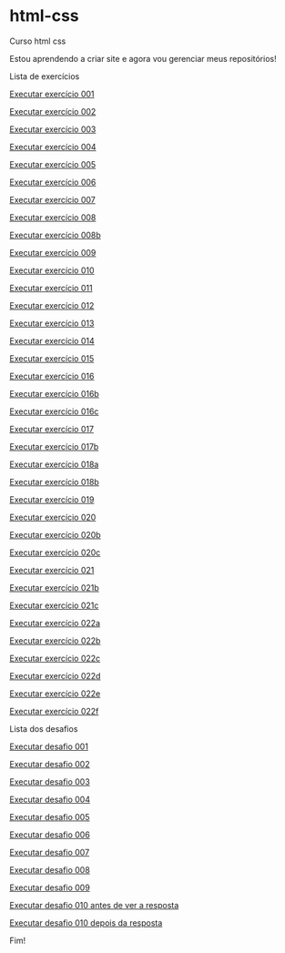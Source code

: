 # html-css
 Curso html css

Estou aprendendo a criar site e agora vou gerenciar meus repositórios!

Lista de exercícios

<a href="https://luizotaviopdev.github.io/html-css/exercícios/001/index.html"> Executar exercício 001</a>

<a href="https://luizotaviopdev.github.io/html-css/exercícios/002/index.html"> Executar exercício 002</a>

<a href="https://luizotaviopdev.github.io/html-css/exercícios/003/index.html"> Executar exercício 003</a>

<a href="https://luizotaviopdev.github.io/html-css/exercícios/004/index.html"> Executar exercício 004</a>

<a href="#"> Executar exercício 005</a>

<a href="https://luizotaviopdev.github.io/html-css/exercícios/002/index.html"> Executar exercício 006</a>

<a href="#"> Executar exercício 007</a>

<a href="https://luizotaviopdev.github.io/html-css/exercícios/008/index.html"> Executar exercício 008</a>

<a href="https://luizotaviopdev.github.io/html-css/exercícios/008b/index.html"> Executar exercício 008b</a>

<a href="https://luizotaviopdev.github.io/html-css/exercícios/009/index.html"> Executar exercício 009</a>

<a href="https://luizotaviopdev.github.io/html-css/exercícios/010/index.html"> Executar exercício 010</a>

<a href="https://luizotaviopdev.github.io/html-css/exercícios/011/index.html"> Executar exercício 011</a>

<a href="https://luizotaviopdev.github.io/html-css/exercícios/012/index.html"> Executar exercício 012</a>

<a href="https://luizotaviopdev.github.io/html-css/exercícios/013/index.html"> Executar exercício 013</a>

<a href="https://luizotaviopdev.github.io/html-css/exercícios/014/index.html"> Executar exercício 014</a>

<a href="https://luizotaviopdev.github.io/html-css/exercícios/015/index.html"> Executar exercício 015</a>

<a href="https://luizotaviopdev.github.io/html-css/exercícios/016/cor01.html"> Executar exercício 016</a>

<a href="https://luizotaviopdev.github.io/html-css/exercícios/016/cor02.html"> Executar exercício 016b</a>

<a href="https://luizotaviopdev.github.io/html-css/exercícios/016/cor03.html"> Executar exercício 016c</a>

<a href="https://luizotaviopdev.github.io/html-css/exercícios/017/fonte01.html"> Executar exercício 017</a>

<a href="https://luizotaviopdev.github.io/html-css/exercícios/017/fonte02.html"> Executar exercício 017b</a>

<a href="https://luizotaviopdev.github.io/html-css/exercícios/018/fonte01.html"> Executar exercício 018a</a>

<a href="https://luizotaviopdev.github.io/html-css/exercícios/018/fonte02.html"> Executar exercício 018b</a>

<a href="https://luizotaviopdev.github.io/html-css/exercícios/019/seletor01.html"> Executar exercício 019</a>

<a href="https://luizotaviopdev.github.io/html-css/exercícios/020/hover.html"> Executar exercício 020</a>

<a href="https://luizotaviopdev.github.io/html-css/exercícios/020/links.html"> Executar exercício 020b</a>

<a href="https://luizotaviopdev.github.io/html-css/exercícios/020/pseudoclasses.html"> Executar exercício 020c</a>

<a href="https://luizotaviopdev.github.io/html-css/exercícios/021/caixa01.html"> Executar exercício 021</a>

<a href="https://luizotaviopdev.github.io/html-css/exercícios/021/caixa02.html"> Executar exercício 021b</a>

<a href="https://luizotaviopdev.github.io/html-css/exercícios/021/caixa03.html"> Executar exercício 021c</a>

<a href="https://luizotaviopdev.github.io/html-css/exercícios/022/fundo001.html"> Executar exercício 022a</a>

<a href="https://luizotaviopdev.github.io/html-css/exercícios/022/fundo002.html"> Executar exercício 022b</a>

<a href="https://luizotaviopdev.github.io/html-css/exercícios/022/fundo003.html"> Executar exercício 022c</a>

<a href="https://luizotaviopdev.github.io/html-css/exercícios/022/fundo004.html"> Executar exercício 022d</a>

<a href="https://luizotaviopdev.github.io/html-css/exercícios/022/fundo005.html"> Executar exercício 022e</a>

<a href="https://luizotaviopdev.github.io/html-css/exercícios/022/fundo006.html"> Executar exercício 022f</a>

Lista dos desafios

<a href="https://luizotaviopdev.github.io/html-css/desafios/d001/index.html"> Executar desafio 001</a>

<a href="https://luizotaviopdev.github.io/html-css/desafios/d002/index.html"> Executar desafio 002</a>

<a href="https://luizotaviopdev.github.io/html-css/desafios/d003/index.html"> Executar desafio 003</a>

<a href="https://luizotaviopdev.github.io/html-css/desafios/d004/index.html"> Executar desafio 004</a>

<a href="https://luizotaviopdev.github.io/html-css/desafios/d005/index.html"> Executar desafio 005</a>

<a href="https://luizotaviopdev.github.io/html-css/desafios/d006/index.html"> Executar desafio 006</a>

<a href="https://luizotaviopdev.github.io/html-css/desafios/d007/index.html"> Executar desafio 007</a>

<a href="https://luizotaviopdev.github.io/html-css/desafios/d008/home.html"> Executar desafio 008</a>

<a href="https://luizotaviopdev.github.io/html-css/desafios/d009/index.html"> Executar desafio 009</a>

<a href="https://luizotaviopdev.github.io/html-css/desafios/d010/desafioantes.html"> Executar desafio 010 antes de ver a resposta</a>

<a href="https://luizotaviopdev.github.io/html-css/desafios/d010/desafio.html"> Executar desafio 010 depois da resposta</a>

Fim!